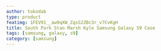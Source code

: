 ```yaml
---
author: tokodab
type: product
featimg: 1FEV91__aw9qXW_ZqsS2ZBc3r_v7CvKgH
title: South Park Stan Marsh Kyle Samsung Galaxy S9 Case
tags: [samsung, galaxy, s9]
category: [samsung]
---
```

